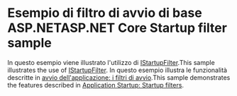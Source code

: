 # <a name="aspnet-core-startup-filter-sample"></a><span data-ttu-id="e0589-101">Esempio di filtro di avvio di base ASP.NET</span><span class="sxs-lookup"><span data-stu-id="e0589-101">ASP.NET Core Startup filter sample</span></span>

<span data-ttu-id="e0589-102">In questo esempio viene illustrato l'utilizzo di [IStartupFilter](https://docs.microsoft.com/en-us/dotnet/api/microsoft.aspnetcore.hosting.istartupfilter).</span><span class="sxs-lookup"><span data-stu-id="e0589-102">This sample illustrates the use of [IStartupFilter](https://docs.microsoft.com/en-us/dotnet/api/microsoft.aspnetcore.hosting.istartupfilter).</span></span> <span data-ttu-id="e0589-103">In questo esempio illustra le funzionalità descritte in [avvio dell'applicazione: i filtri di avvio](https://docs.microsoft.com/aspnet/core/fundamentals/startup#startup-filters).</span><span class="sxs-lookup"><span data-stu-id="e0589-103">This sample demonstrates the features described in [Application Startup: Startup filters](https://docs.microsoft.com/aspnet/core/fundamentals/startup#startup-filters).</span></span>

